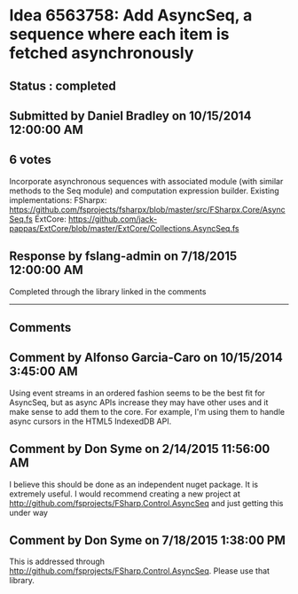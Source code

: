# Idea 6563758: Add AsyncSeq, a sequence where each item is fetched asynchronously #

## Status : completed

## Submitted by Daniel Bradley on 10/15/2014 12:00:00 AM

## 6 votes

Incorporate asynchronous sequences with associated module (with similar methods to the Seq module) and computation expression builder.
Existing implementations:
FSharpx: https://github.com/fsprojects/fsharpx/blob/master/src/FSharpx.Core/AsyncSeq.fs
ExtCore: https://github.com/jack-pappas/ExtCore/blob/master/ExtCore/Collections.AsyncSeq.fs



## Response by fslang-admin on 7/18/2015 12:00:00 AM

Completed through the library linked in the comments

------------------------
## Comments


## Comment by Alfonso Garcia-Caro on 10/15/2014 3:45:00 AM
Using event streams in an ordered fashion seems to be the best fit for AsyncSeq, but as async APIs increase they may have other uses and it make sense to add them to the core. For example, I'm using them to handle async cursors in the HTML5 IndexedDB API.


## Comment by Don Syme on 2/14/2015 11:56:00 AM
I believe this should be done as an independent nuget package. It is extremely useful.
I would recommend creating a new project at http://github.com/fsprojects/FSharp.Control.AsyncSeq and just getting this under way


## Comment by Don Syme on 7/18/2015 1:38:00 PM
This is addressed through http://github.com/fsprojects/FSharp.Control.AsyncSeq. Please use that library.


